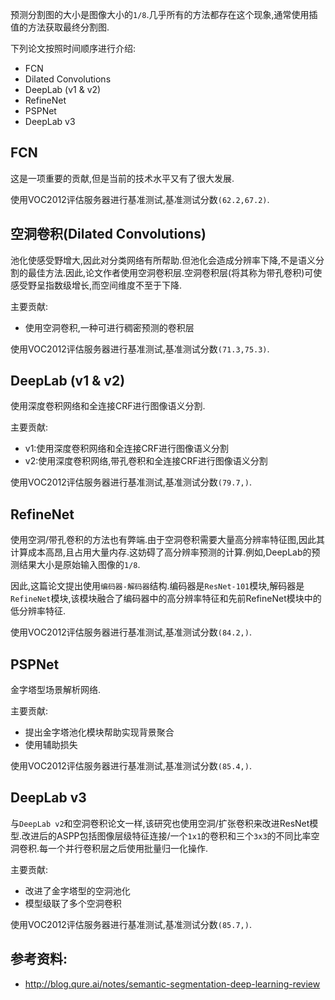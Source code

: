 预测分割图的大小是图像大小的`1/8`.几乎所有的方法都存在这个现象,通常使用插值的方法获取最终分割图.

下列论文按照时间顺序进行介绍:

- FCN
- Dilated Convolutions
- DeepLab (v1 & v2)
- RefineNet
- PSPNet
- DeepLab v3

## FCN
这是一项重要的贡献,但是当前的技术水平又有了很大发展.

使用VOC2012评估服务器进行基准测试,基准测试分数`(62.2,67.2)`.

## 空洞卷积(Dilated Convolutions)
池化使感受野增大,因此对分类网络有所帮助.但池化会造成分辨率下降,不是语义分割的最佳方法.因此,论文作者使用空洞卷积层.空洞卷积层(将其称为带孔卷积)可使感受野呈指数级增长,而空间维度不至于下降.

主要贡献:

- 使用空洞卷积,一种可进行稠密预测的卷积层

使用VOC2012评估服务器进行基准测试,基准测试分数`(71.3,75.3)`.

## DeepLab (v1 & v2)
使用深度卷积网络和全连接CRF进行图像语义分割.

主要贡献:

- v1:使用深度卷积网络和全连接CRF进行图像语义分割
- v2:使用深度卷积网络,带孔卷积和全连接CRF进行图像语义分割

使用VOC2012评估服务器进行基准测试,基准测试分数`(79.7,)`.

## RefineNet
使用空洞/带孔卷积的方法也有弊端.由于空洞卷积需要大量高分辨率特征图,因此其计算成本高昂,且占用大量内存.这妨碍了高分辨率预测的计算.例如,DeepLab的预测结果大小是原始输入图像的`1/8`.

因此,这篇论文提出使用`编码器-解码器`结构.编码器是`ResNet-101`模块,解码器是`RefineNet`模块,该模块融合了编码器中的高分辨率特征和先前RefineNet模块中的低分辨率特征.

使用VOC2012评估服务器进行基准测试,基准测试分数`(84.2,)`.

## PSPNet
金字塔型场景解析网络.

主要贡献:

- 提出金字塔池化模块帮助实现背景聚合
- 使用辅助损失

使用VOC2012评估服务器进行基准测试,基准测试分数`(85.4,)`.

## DeepLab v3
与`DeepLab v2`和空洞卷积论文一样,该研究也使用空洞/扩张卷积来改进ResNet模型.改进后的ASPP包括图像层级特征连接/一个`1x1`的卷积和三个`3x3`的不同比率空洞卷积.每一个并行卷积层之后使用批量归一化操作.

主要贡献:

- 改进了金字塔型的空洞池化
- 模型级联了多个空洞卷积

使用VOC2012评估服务器进行基准测试,基准测试分数`(85.7,)`.

## 参考资料:
- http://blog.qure.ai/notes/semantic-segmentation-deep-learning-review